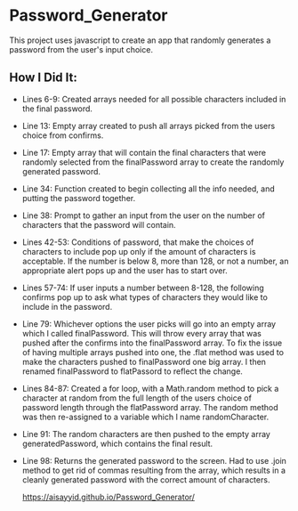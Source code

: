 # Password_Generator

This project uses javascript to create an app that randomly generates a password from the user's input choice.

## How I Did It:

- Lines 6-9:  Created arrays needed for all possible characters included in the final password.

- Line 13:  Empty array created to push all arrays picked from the users choice from confirms.

- Line 17:  Empty array that will contain the final characters that were randomly selected from the finalPassword array to create the randomly generated password.

- Line 34:  Function created to begin collecting all the info needed, and putting the password together.

- Line 38:  Prompt to gather an input from the user on the number of characters that the password will contain.

-  Lines 42-53:  Conditions of password, that make the choices of characters to include pop up only if the amount of characters is acceptable.  If the number is below 8, more than 128, or not a number, an appropriate alert pops up and the user has to start over.

-  Lines 57-74:  If user inputs a number between 8-128, the following confirms pop up to ask what types of characters they would like to include in the password.

-  Line 79:  Whichever options the user picks will go into an empty array which I called finalPassword.  This will throw every array that was pushed after the confirms into the finalPassword array.  To fix the issue of having multiple arrays pushed into one, the .flat method was used to make the characters pushed to finalPassword one big array. I then renamed finalPassword to flatPassord to reflect the change.

-  Lines 84-87:  Created a for loop, with a Math.random method to pick a character at random from the full length of the users choice of password length through the flatPassword array.  The random method was then re-assigned to a variable which I name randomCharacter.

-  Line 91:  The random characters are then pushed to the empty array generatedPassword, which contains the final result.

-  Line 98:  Returns the generated password to the screen.  Had to use .join method to get rid of commas resulting from the array, which results in a cleanly generated password with the correct amount of characters.
 
   https://aisayyid.github.io/Password_Generator/
